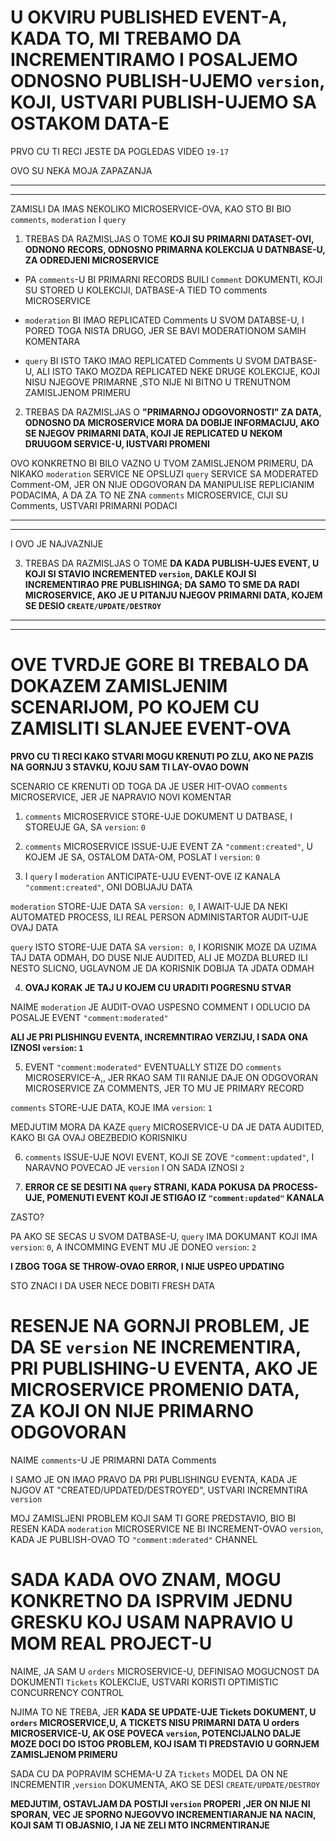 # U OKVIRU PUBLISHED EVENT-A, KADA TO, MI TREBAMO DA INCREMENTIRAMO I POSALJEMO ODNOSNO PUBLISH-UJEMO `version`, KOJI, USTVARI PUBLISH-UJEMO SA OSTAKOM DATA-E

PRVO CU TI RECI JESTE DA POGLEDAS VIDEO `19-17`

OVO SU NEKA MOJA ZAPAZANJA

***
***

ZAMISLI DA IMAS NEKOLIKO MICROSERVICE-OVA, KAO STO BI BIO  `comments`, `moderation` I `query`

1. TREBAS DA RAZMISLJAS O TOME **KOJI SU PRIMARNI DATASET-OVI, ODNONO RECORS, ODNOSNO PRIMARNA KOLEKCIJA U DATNBASE-U, ZA ODREDJENI MICROSERVICE**

- PA `comments`-U BI PRIMARNI RECORDS BUILI `Comment` DOKUMENTI, KOJI SU STORED U KOLEKCIJI, DATBASE-A TIED TO comments MICROSERVICE

- `moderation` BI IMAO REPLICATED Comments U SVOM DATABSE-U, I PORED TOGA NISTA DRUGO, JER SE BAVI MODERATIONOM SAMIH KOMENTARA

- `query` BI ISTO TAKO IMAO REPLICATED Comments U SVOM DATBASE-U, ALI ISTO TAKO MOZDA REPLICATED NEKE DRUGE KOLEKCIJE, KOJI NISU NJEGOVE PRIMARNE ,STO NIJE NI BITNO U TRENUTNOM ZAMISLJENOM PRIMERU

2. TREBAS DA RAZMISLJAS O **"PRIMARNOJ ODGOVORNOSTI" ZA DATA, ODNOSNO DA MICROSERVICE MORA DA DOBIJE INFORMACIJU, AKO SE NJEGOV PRIMARNI DATA, KOJI JE REPLICATED U NEKOM DRUUGOM SERVICE-U, IUSTVARI PROMENI**

OVO KONKRETNO BI BILO VAZNO U TVOM ZAMISLJENOM PRIMERU, DA NIKAKO `moderation` SERVICE NE OPSLUZI `query` SERVICE SA MODERATED Comment-OM, JER ON NIJE ODGOVORAN DA MANIPULISE REPLICIANIM PODACIMA, A DA ZA TO NE ZNA `comments` MICROSERVICE, CIJI SU Comments, USTVARI PRIMARNI PODACI

***
***

I OVO JE NAJVAZNIJE

3. TREBAS DA RAZMISLJAS O TOME **DA KADA PUBLISH-UJES EVENT, U KOJI SI STAVIO INCREMENTED `version`, DAKLE KOJI SI INCREMENTIRAO PRE PUBLISHINGA; DA SAMO TO SME DA RADI MICROSERVICE, AKO JE U PITANJU NJEGOV PRIMARNI DATA, KOJEM SE DESIO `CREATE/UPDATE/DESTROY`**

***
***

# OVE TVRDJE GORE BI TREBALO DA DOKAZEM ZAMISLJENIM SCENARIJOM, PO KOJEM CU ZAMISLITI SLANJEE EVENT-OVA

**PRVO CU TI RECI KAKO STVARI MOGU KRENUTI PO ZLU, AKO NE PAZIS NA GORNJU 3 STAVKU, KOJU SAM TI LAY-OVAO DOWN**

SCENARIO CE KRENUTI OD TOGA DA JE USER HIT-OVAO `comments` MICROSERVICE, JER JE NAPRAVIO NOVI KOMENTAR

1. `comments` MICROSERVICE STORE-UJE DOKUMENT U DATBASE, I STOREUJE GA, SA `version`: `0`

2. `comments` MICROSERVICE ISSUE-UJE EVENT ZA `"comment:created"`, U KOJEM JE SA, OSTALOM DATA-OM, POSLAT I `version`: `0`

3. I `query` I `moderation` ANTICIPATE-UJU EVENT-OVE IZ KANALA `"comment:created"`, ONI DOBIJAJU DATA

`moderation` STORE-UJE DATA SA `version: 0`, I AWAIT-UJE DA NEKI AUTOMATED PROCESS, ILI REAL PERSON ADMINISTARTOR AUDIT-UJE OVAJ DATA

`query` ISTO STORE-UJE DATA SA `version: 0`, I KORISNIK MOZE DA UZIMA TAJ DATA ODMAH, DO DUSE NIJE AUDITED, ALI JE MOZDA BLURED ILI NESTO SLICNO, UGLAVNOM JE DA KORISNIK DOBIJA TA JDATA ODMAH

4. **OVAJ KORAK JE TAJ U KOJEM CU URADITI POGRESNU STVAR**

NAIME `moderation` JE AUDIT-OVAO USPESNO COMMENT I ODLUCIO DA POSALJE EVENT `"comment:moderated"`

**ALI JE PRI PLISHINGU EVENTA, INCREMNTIRAO VERZIJU, I SADA ONA IZNOSI `version`: `1`**

5. EVENT `"comment:moderated"` EVENTUALLY STIZE DO `comments` MICROSERVICE-A,, JER RKAO SAM TII RANIJE DAJE ON ODGOVORAN MICROSERVICE ZA COMMENTS, JER TO MU JE PRIMARY RECORD

`comments` STORE-UJE DATA, KOJE IMA `version`: `1`

MEDJUTIM MORA DA KAZE `query` MICROSERVICE-U DA JE DATA AUDITED, KAKO BI GA OVAJ OBEZBEDIO KORISNIKU

6. `comments` ISSUE-UJE NOVI EVENT, KOJI SE ZOVE `"comment:updated"`, I NARAVNO POVECAO JE `version` I ON SADA IZNOSI `2`

7. **ERROR CE SE DESITI NA `query` STRANI, KADA POKUSA DA PROCESS-UJE, POMENUTI EVENT KOJI JE STIGAO IZ `"comment:updated"` KANALA**

ZASTO?

PA AKO SE SECAS U SVOM DATBASE-U, `query` IMA DOKUMANT KOJI IMA `version`: `0`, A INCOMMING EVENT MU JE DONEO `version`: `2`

**I ZBOG TOGA SE THROW-OVAO ERROR, I NIJE USPEO UPDATING**

STO ZNACI I DA USER NECE DOBITI FRESH DATA

# RESENJE NA GORNJI PROBLEM, JE DA SE `version` NE INCREMENTIRA, PRI PUBLISHING-U EVENTA, AKO JE MICROSERVICE PROMENIO DATA, ZA KOJI ON NIJE PRIMARNO ODGOVORAN

NAIME `comments`-U JE PRIMARNI DATA Comments

I SAMO JE ON IMAO PRAVO DA PRI PUBLISHINGU EVENTA, KADA JE NJGOV AT "CREATED/UPDATED/DESTROYED", USTVARI INCREMNTIRA `version`

MOJ ZAMISLJENI PROBLEM KOJI SAM TI GORE PREDSTAVIO, BIO BI RESEN KADA `moderation` MICROSERVICE NE BI INCREMENT-OVAO `version`, KADA JE PUBLISH-OVAO TO `"comment:mderated"` CHANNEL

# SADA KADA OVO ZNAM, MOGU KONKRETNO DA ISPRVIM JEDNU GRESKU KOJ USAM NAPRAVIO U MOM REAL PROJECT-U

NAIME, JA SAM U `orders` MICROSERVICE-U, DEFINISAO MOGUCNOST DA DOKUMENTI `Tickets` KOLEKCIJE, USTVARI KORISTI OPTIMISTIC CONCURRENCY CONTROL

NJIMA TO NE TREBA, JER **KADA SE UPDATE-UJE Tickets DOKUMENT, U `orders` MICROSERVICE,U, A TICKETS NISU PRIMARNI DATA U orders MICROSERVICE-U, AK OSE POVECA `version`, POTENCIJALNO DALJE MOZE DOCI DO ISTOG PROBLEM, KOJ ISAM TI PREDSTAVIO U GORNJEM ZAMISLJENOM PRIMERU**

SADA CU DA POPRAVIM  SCHEMA-U ZA `Tickets` MODEL DA ON NE INCREMENTIR ,`version` DOKUMENTA, AKO SE DESI `CREATE/UPDATE/DESTROY`

**MEDJUTIM, OSTAVLJAM DA POSTIJI `version` PROPERI ,JER ON NIJE NI SPORAN, VEC JE SPORNO NJEGOVVO INCREMENTIARANJE NA NACIN, KOJI SAM TI OBJASNIO, I JA NE ZELI MTO INCRMENTIRANJE**











